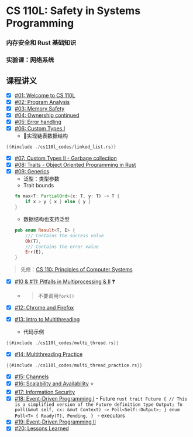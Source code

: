 # CS 110L: Safety in Systems Programming

### 内存安全和 Rust 基础知识

### 实验课：网络系统

## 课程讲义

- [x] [#01: Welcome to CS 110L](https://web.stanford.edu/class/cs110l/slides/lecture-01.pdf)
- [x] [#02: Program Analysis](https://web.stanford.edu/class/cs110l/slides/lecture-02.pdf)
- [x] [#03: Memory Safety](https://web.stanford.edu/class/cs110l/slides/lecture-03.pdf)
- [x] [#04: Ownership continued](https://web.stanford.edu/class/cs110l/slides/lecture-04.pdf)
- [x] [#05: Error handling](https://web.stanford.edu/class/cs110l/slides/lecture-05.pdf)
- [x] [#06: Custom Types I](https://web.stanford.edu/class/cs110l/lecture-notes/lecture-06/)
    - 实现链表数据结构
```rust
{{#include ./cs110l_codes/linked_list.rs}}
```
- [x] [#07: Custom Types II - Garbage collection](https://web.stanford.edu/class/cs110l/slides/lecture-07.pdf)
- [x] [#08: Traits - Object Oriented Programming in Rust](https://web.stanford.edu/class/cs110l/slides/lecture-08.pdf)
- [x] [#09: Generics](https://web.stanford.edu/class/cs110l/slides/lecture-09.pdf)
    - 泛型：类型参数
    - Trait bounds
    ```rust
    fn max<T: PartialOrd>(x: T, y: T) -> T {
        if x > y { x } else { y }
    }
    ```
    - 数据结构也支持泛型
    ```rust
    pub enum Result<T, E> {
        /// Contains the success value
        Ok(T),
        /// Contains the error value
        Err(E),
    }
    ```

> 先修：[CS 110: Principles of Computer Systems](http://web.stanford.edu/class/cs110)

- [x] [#10 & #11: Pitfalls in Multiprocessing & II](https://web.stanford.edu/class/cs110l/slides/lecture-11.pdf) ❓
    - > 不要调用`fork()`

- [x] [#12: Chrome and Firefox](https://web.stanford.edu/class/cs110l/slides/lecture-12.pdf)

- [x] [#13: Intro to Multithreading](https://web.stanford.edu/class/cs110l/slides/lecture-13.pdf)
    - 代码示例
```rust
{{#include ./cs110l_codes/multi_thread.rs}}
```
- [x] [#14: Multithreading Practice](https://web.stanford.edu/class/cs110l/lecture-notes/lecture-14/)
```rust
{{#include ./cs110l_codes/multi_thread_practice.rs}}
```
- [x] [#15: Channels](https://web.stanford.edu/class/cs110l/slides/lecture-15.pdf)
- [x] [#16: Scalability and Availability](https://web.stanford.edu/class/cs110l/slides/lecture-16.pdf) ⭐️
- [x] [#17: Information Security](https://reberhardt.com/cs110l/spring-2021/slides/lecture-17.pdf)
- [x] [#18: Event-Driven Programming I](https://reberhardt.com/cs110l/spring-2021/slides/lecture-18.pdf)
            - Future
            ```rust
            trait Future { // This is a simplified version of the Future definition
                type Output;
                fn poll(&mut self, cx: &mut Context) -> Poll<Self::Output>;
                }
                enum Poll<T> {
                    Ready(T),
                    Pending,
            }
            ```
        - executors
- [x] [#19: Event-Driven Programming II](https://reberhardt.com/cs110l/spring-2021/slides/lecture-19.pdf)
- [x] [#20: Lessons Learned](https://reberhardt.com/cs110l/spring-2021/slides/lecture-20.pdf)
